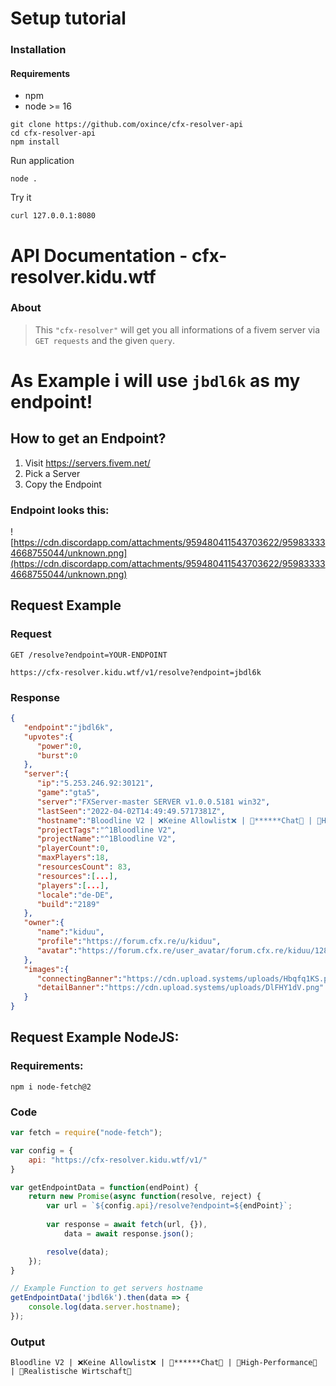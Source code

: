 # Setup tutorial
### Installation
#### Requirements

- npm
- node >= 16

```
git clone https://github.com/oxince/cfx-resolver-api
cd cfx-resolver-api
npm install
```

Run application

```
node .
```

Try it

```
curl 127.0.0.1:8080
```

# API Documentation - cfx-resolver.kidu.wtf
### About
> This `"cfx-resolver"` will get you all informations of a fivem server via `GET requests` and the given `query`.

# As Example i will use `jbdl6k` as my endpoint!

## How to get an Endpoint?
1. Visit https://servers.fivem.net/
2. Pick a Server
3. Copy the Endpoint
### Endpoint looks this:
![https://cdn.discordapp.com/attachments/959480411543703622/959833334668755044/unknown.png](https://cdn.discordapp.com/attachments/959480411543703622/959833334668755044/unknown.png)

## Request Example
### Request
`GET /resolve?endpoint=YOUR-ENDPOINT`
```
https://cfx-resolver.kidu.wtf/v1/resolve?endpoint=jbdl6k
```

### Response
```json
{
   "endpoint":"jbdl6k",
   "upvotes":{
      "power":0,
      "burst":0
   },
   "server":{
      "ip":"5.253.246.92:30121",
      "game":"gta5",
      "server":"FXServer-master SERVER v1.0.0.5181 win32",
      "lastSeen":"2022-04-02T14:49:49.5717381Z",
      "hostname":"Bloodline V2 | ❌Keine Allowlist❌ | 🎤******Chat🎤 | 🔧High-Performance🔧 | 💸Realistische Wirtschaft💸",
      "projectTags":"^1Bloodline V2",
      "projectName":"^1Bloodline V2",
      "playerCount":0,
      "maxPlayers":18,
      "resourcesCount": 83,
      "resources":[...],
      "players":[...],
      "locale":"de-DE",
      "build":"2189"
   },
   "owner":{
      "name":"kiduu",
      "profile":"https://forum.cfx.re/u/kiduu",
      "avatar":"https://forum.cfx.re/user_avatar/forum.cfx.re/kiduu/128/2015680_2.png"
   },
   "images":{
      "connectingBanner":"https://cdn.upload.systems/uploads/Hbqfq1KS.png",
      "detailBanner":"https://cdn.upload.systems/uploads/DlFHY1dV.png"
   }
}
```

## Request Example NodeJS:
### Requirements:
```
npm i node-fetch@2
```

### Code
```js
var fetch = require("node-fetch");

var config = {
    api: "https://cfx-resolver.kidu.wtf/v1/"
}

var getEndpointData = function(endPoint) {
    return new Promise(async function(resolve, reject) {
        var url = `${config.api}/resolve?endpoint=${endPoint}`;
        
        var response = await fetch(url, {}),
            data = await response.json();

        resolve(data);
    });
}

// Example Function to get servers hostname
getEndpointData('jbdl6k').then(data => {
    console.log(data.server.hostname);
});
```

### Output
```
Bloodline V2 | ❌Keine Allowlist❌ | 🎤******Chat🎤 | 🔧High-Performance🔧 | 💸Realistische Wirtschaft💸
```
